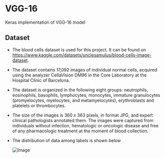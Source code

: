 # VGG-16

Keras implementation of VGG-16 model

## Dataset
- The blood cells dataset is used for this project. It can be found on https://www.kaggle.com/datasets/unclesamulus/blood-cells-image-dataset.
- The dataset contains 17,092 images of individual normal cells, acquired using the analyzer CellaVision DM96 in the Core Laboratory at the Hospital Clinic of Barcelona.
- The dataset is organized in the following eight groups: neutrophils, eosinophils, basophils, lymphocytes, monocytes, immature granulocytes (promyelocytes, myelocytes, and metamyelocytes), erythroblasts and platelets or thrombocytes.
- The size of the images is 360 x 363 pixels, in format JPG, and expert clinical pathologists annotated them. The images were captured from individuals without infection, hematologic or oncologic disease and free of any pharmacologic treatment at the moment of blood collection.
- The distribution of data among labels is shown below

  ![Image]()

